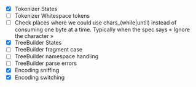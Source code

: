 - [x] Tokenizer States
- [ ] Tokenizer Whitespace tokens
- [ ] Check places where we could use chars_(while|until) instead of consuming one byte at a time.
    Typically when the spec says « Ignore the character »
- [x] TreeBuilder States
- [ ] TreeBuilder fragment case
- [ ] TreeBuilder namespace handling
- [ ] TreeBuilder parse errors
- [x] Encoding sniffing
- [x] Encoding switching

